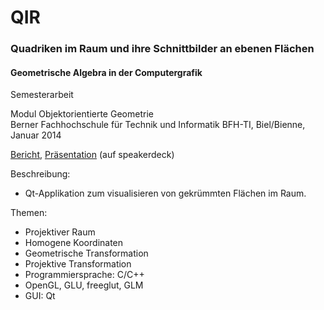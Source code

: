 # QIR
### Quadriken im Raum und ihre Schnittbilder an ebenen Flächen

#### Geometrische Algebra in der Computergrafik

Semesterarbeit

Modul Objektorientierte Geometrie<br>
Berner Fachhochschule für Technik und Informatik BFH-TI, Biel/Bienne, Januar 2014

<a target="_blank" href="https://speakerdeck.com/brugr9/quadriken-im-raum-und-ihre-schnittbilder-an-ebenen-flachen-bericht">Bericht</a>, <a target="_blank" href="https://speakerdeck.com/brugr9/quadriken-im-raum-und-ihre-schnittbilder-an-ebenen-flachen-prasentation">Präsentation</a> (auf speakerdeck)

Beschreibung:
- Qt-Applikation zum visualisieren von gekrümmten Flächen im Raum.

Themen:
- Projektiver Raum
- Homogene Koordinaten
- Geometrische Transformation
- Projektive Transformation
- Programmiersprache: C/C++
- OpenGL, GLU, freeglut, GLM
- GUI: Qt
